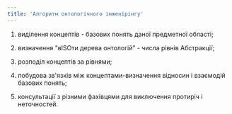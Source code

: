 ```yaml
---
title: 'Алгоритм онтологічного інженірінгу'
---
```




1. виділення концептів - базових понять даної предметної області;

2. визначення "вISOти дерева онтологій" - числа рівнів Абстракції;

3. розподіл концептів за рівнями;

4. побудова зв'язків між концептами-визначення відносин і взаємодій базових понять;

5. консультації з різними фахівцями для виключення протиріч і неточностей.